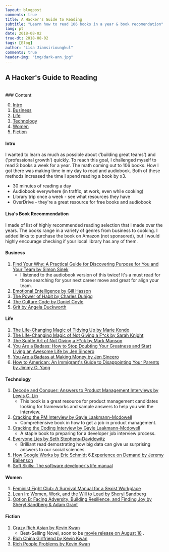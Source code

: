 ```yaml
---
layout: blogpost
comments: true
title: A Hacker's Guide to Reading
subtitle: "Learn how to read 106 books in a year & book recomendation"
lang: pt
date: 2018-08-02
true-dt: 2018-08-02
tags: [Blog]
author: "Lisa Jiamsirioungkul"
comments: true
header-img: "img/dark-ann.jpg"
---
```

## A Hacker's Guide to Reading

<br>
### Content

0. [Intro](#intro)
1. [Business](#Business)
2. [Life](#Life)
3. [Technology](#Technology)
4. [Women](#Women)
5. [Fiction](#Fiction)


#### Intro <a name="intro"></a>

I wanted to learn as much as possible about ('building great teams') and ('professional growth') quickly. To reach this goal, I challenged myself to read 3 books a week for a year. The math coming out to 106 books. How I got there was making time in my day to read and audiobook. Both of these methods increased the time I spend reading a book by x3.

- 30 minutes of reading a day
- Audiobook everywhere (in traffic, at work, even while cooking)
- Library trip once a week - see what resources they have
- OverDrive - they're a great resource for free books and audiobook

#### Lisa's Book Recommendation

I made of list of highly recommended reading selection that I made over the years. The books range in a variety of genres from business to cooking. I added links to purchase the book on Amazon (not sponsored), but I would highly encourage checking if your local library has any of them.

#### Business <a name="Business"></a>

1. [Find Your Why: A Practical Guide for Discovering Purpose for You and Your Team by Simon Sinek](https://www.amazon.com/Find-Your-Why-Practical-Discovering/dp/0143111728)
    - I listened to the audiobook version of this twice! It's a must read for those searching for your next career move and great for align your team.
2. [Emotional Entelligence by Gill Hasson](https://www.amazon.com/Emotional-Intelligence-Managing-Emotions-Positive/dp/0857085441)
3. [The Power of Habit by Charles Duhigg](https://www.amazon.com/Power-Habit-What-Life-Business/dp/081298160X)
4. [The Culture Code by Daniel Coyle](https://www.amazon.com/Culture-Code-Secrets-Highly-Successful/dp/0804176981/ref=sr_1_1?s=books&ie=UTF8&qid=1533595336&sr=1-1&keywords=The+Culture+Code+by+Daniel+Coyle)
5. [Grit by Angela Duckworth](https://www.amazon.com/Grit-Passion-Perseverance-Angela-Duckworth/dp/1501111108/ref=sr_1_2?s=books&ie=UTF8&qid=1533595360&sr=1-2&keywords=Grit+by+Angela+Duckworth)

<!--6. Shoe Dog by Phil Knight-->
<!--7. The Self-Made Billionair Effect by John Sviokla-->
<!--8. Good to Great by Jim Collins-->
<!--9. How to Lead When You're Not In Charge by Clay Scroggins-->
<!--10. Ahead of the Curve by Philip Delves Broughton-->

#### Life <a name="Life"></a>

1. [The Life-Changing Magic of Tidying Up by Marie Kondo](https://www.amazon.com/Life-Changing-Magic-Tidying-Decluttering-Organizing/dp/1607747308)
2. [The Life-Changing Magic of Not Giving a F*ck by Sarah Knight](https://www.amazon.com/Life-Changing-Magic-Not-Giving-Spending/dp/0316270725/ref=sr_1_1?s=books&ie=UTF8&qid=1533595512&sr=1-1&keywords=The+Life-Changing+Magic+of+Not+Giving+a+Fck+by+Sarah+Knight)
3. [The Subtle Art of Not Giving a F*ck by Mark Manson](https://www.amazon.com/Subtle-Art-Not-Giving-Counterintuitive/dp/0062457713/ref=sr_1_1?s=books&ie=UTF8&qid=1533595616&sr=1-1&keywords=The+Subtle+Art+of+Not+Giving+a+Fck+by+Mark+Manson)
4. [You Are a Badass: How to Stop Doubting Your Greatness and Start Living an Awesome Life by Jen Sincero](https://www.amazon.com/You-Are-Badass-Doubting-Greatness/dp/0762447699/ref=sr_1_2?s=books&ie=UTF8&qid=1533595642&sr=1-2&keywords=You+Are+a+Badass+at+Making+Money+by+Jen+Sincero)
5. [You Are a Badass at Making Money by Jen Sincero](https://www.amazon.com/You-Are-Badass-Making-Money/dp/0735222975/ref=sr_1_1?s=books&ie=UTF8&qid=1533595642&sr=1-1&keywords=You+Are+a+Badass+at+Making+Money+by+Jen+Sincero)
6. [How to American: An Immigrant's Guide to Disappointing Your Parents by Jimmy O. Yang](https://www.amazon.com/How-American-Immigrants-Disappointing-Parents/dp/0306903490/ref=sr_1_1?s=books&ie=UTF8&qid=1533595735&sr=1-1&keywords=How+to+American+by+Jimmy+O.+Yang)


#### Technology <a name="Technology"></a>

1. [Decode and Conquer: Answers to Product Management Interviews by Lewis C. Lin](https://www.amazon.com/Decode-Conquer-Answers-Management-Interviews/dp/0615930417/ref=pd_sim_14_1?_encoding=UTF8&pd_rd_i=0615930417&pd_rd_r=f171c71c-99c6-11e8-95e6-37066366b64f&pd_rd_w=7u4tH&pd_rd_wg=ar3IE&pf_rd_i=desktop-dp-sims&pf_rd_m=ATVPDKIKX0DER&pf_rd_p=a180fdfb-b54e-4904-85ba-d852197d6c09&pf_rd_r=DQGJZ1ZBG369MPTQVTAA&pf_rd_s=desktop-dp-sims&pf_rd_t=40701&psc=1&refRID=DQGJZ1ZBG369MPTQVTAA)
    - This book is a great resource for product management candidates looking for frameworks and sample answers to help you win the interview.
2. [Cracking the PM Interview by Gayle Laakmann-Mcdowell](https://www.amazon.com/Cracking-PM-Interview-Product-Technology/dp/0984782818/ref=sr_1_1?s=books&ie=UTF8&qid=1533594032&sr=1-1&keywords=cracking+the+pm+interview)
    - Comprehensive book in how to get a job in product management.
3. [Cracking the Coding Interview by Gayle Laakmann-Mcdowell](https://www.amazon.com/Cracking-Coding-Interview-Programming-Questions/dp/0984782850/ref=pd_sbs_14_1?_encoding=UTF8&pd_rd_i=0984782850&pd_rd_r=ef392012-99c7-11e8-8719-f5a2c5be41ea&pd_rd_w=lgxxC&pd_rd_wg=EJjsr&pf_rd_i=desktop-dp-sims&pf_rd_m=ATVPDKIKX0DER&pf_rd_p=f9e73f8b-e90f-46a6-8123-a09c49edb7a8&pf_rd_r=H3WF0HAXHQQYGT1Y8HH8&pf_rd_s=desktop-dp-sims&pf_rd_t=40701&psc=1&refRID=H3WF0HAXHQQYGT1Y8HH8)
    - A staple book to preparing for a developer job interview process.
4. [Everyone Lies by Seth Stephens-Davidowitz](https://www.amazon.com/Everybody-Lies-Internet-About-Really/dp/0062390856/ref=sr_1_fkmr0_1?s=books&ie=UTF8&qid=1533593620&sr=1-1-fkmr0&keywords=Everyone+Lies+by+Seth+Stephens-Davidowitz)
    - Brilliant read demostrating how big data can give us surprising answers to our social sciences.
5. [How Google Works by Eric Schmidt](https://www.amazon.com/How-Google-Works-Eric-Schmidt/dp/1455582328/ref=sr_1_1?s=books&ie=UTF8&qid=1533593776&sr=1-1&keywords=How+Google+Works+by+Eric+Schmidt)
6.[Experience on Demand by Jeremy Bailenson](https://www.amazon.com/Experience-Demand-Virtual-Reality-Works/dp/0393253694/ref=sr_1_1?s=books&ie=UTF8&qid=1533593587&sr=1-1&keywords=Experience+on+Demand+by+Jeremy+Bailenson)
7. [Soft Skills: The software developer's life manual](https://www.amazon.com/Soft-Skills-software-developers-manual/dp/1617292397)




#### Women <a name="Women"></a>

1. [Feminist Fight Club: A Survival Manual for a Sexist Workplace](https://www.feministfightclub.com/the-book)
2. [Lean In: Women, Work, and the Will to Lead by Sheryl Sandberg](https://www.amazon.com/Lean-Women-Work-Will-Lead/dp/0385349947/ref=sr_1_1?ie=UTF8&qid=1533594931&sr=8-1&keywords=lean+in)
3. [Option B: Facing Adversity, Building Resilience, and Finding Joy by Sheryl Sandberg & Adam Grant](https://www.amazon.com/Option-Adversity-Building-Resilience-Finding/dp/1524732680/ref=pd_sim_14_1?_encoding=UTF8&pd_rd_i=1524732680&pd_rd_r=0a0780a8-99c9-11e8-b26c-b518a250d2cb&pd_rd_w=m8vPD&pd_rd_wg=IdrwU&pf_rd_i=desktop-dp-sims&pf_rd_m=ATVPDKIKX0DER&pf_rd_p=a180fdfb-b54e-4904-85ba-d852197d6c09&pf_rd_r=1RWN72AXXHMFZ287RNMZ&pf_rd_s=desktop-dp-sims&pf_rd_t=40701&psc=1&refRID=1RWN72AXXHMFZ287RNMZ)

#### Fiction <a name="Fiction"></a>
1. [Crazy Rich Asian by Kevin Kwan](https://www.amazon.com/Crazy-Rich-Asians-Trilogy/dp/0345803787/ref=sr_1_1?s=books&ie=UTF8&qid=1533595039&sr=1-1&keywords=crazy+rich+asians)
    - Best-Selling Novel, soon to be [movie release on August 18](http://www.crazyrichasiansmovie.com) . 
2. [Rich China Girlfriend by Kevin Kwan](https://www.amazon.com/China-Girlfriend-Crazy-Asians-Trilogy/dp/0804172064/ref=sr_1_2?s=books&ie=UTF8&qid=1533595039&sr=1-2&keywords=crazy+rich+asians)
3. [Rich People Problems by Kevin Kwan](https://www.amazon.com/Rich-People-Problems-Asians-Trilogy/dp/052543237X/ref=sr_1_3?s=books&ie=UTF8&qid=1533595039&sr=1-3&keywords=crazy+rich+asians)